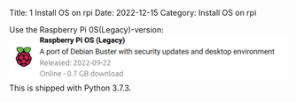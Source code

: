 Title: 1 Install OS on rpi
Date: 2022-12-15
Category: Install OS on rpi

Use the Raspberry Pi 0S(Legacy)-version:  
![image cannot be displayed](images/os_rpi.png "OS for Raspberry Pi")  
This is shipped with Python 3.7.3.
